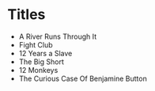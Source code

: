 # Titles

- A River Runs Through It
- Fight Club
- 12 Years a Slave
- The Big Short
- 12 Monkeys
- The Curious Case Of Benjamine Button 
